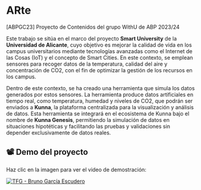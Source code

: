 # ARte
[ABPGC23] Proyecto de Contenidos del grupo WithU de ABP 2023/24

Este trabajo se sitúa en el marco del proyecto **Smart University** de la **Universidad de Alicante**, cuyo objetivo es mejorar la calidad de vida en los campus universitarios mediante tecnologías avanzadas como el Internet de las Cosas (IoT) y el concepto de Smart Cities. En este contexto, se emplean sensores para recoger datos de la temperatura, calidad del aire y concentración de CO2, con el fin de optimizar la gestión de los recursos en los campus.

Dentro de este contexto, se ha creado una herramienta que simula los datos generados por estos sensores. La herramienta produce datos artificiales en tiempo real, como temperatura, humedad y niveles de CO2, que podrán ser enviados a **Kunna**, la plataforma centralizada para la visualización y análisis de datos. Esta herramienta se integrará en el ecosistema de Kunna bajo el nombre de **Kunna Genesis**, permitiendo la simulación de datos en situaciones hipotéticas y facilitando las pruebas y validaciones sin depender exclusivamente de datos reales.

## 📽️ Demo del proyecto  

Haz clic en la imagen para ver el video de demostración:  

[![TFG - Bruno García Escudero](https://img.youtube.com/vi/-byk7npR5nE/0.jpg)](https://www.youtube.com/watch?v=-byk7npR5nE)


